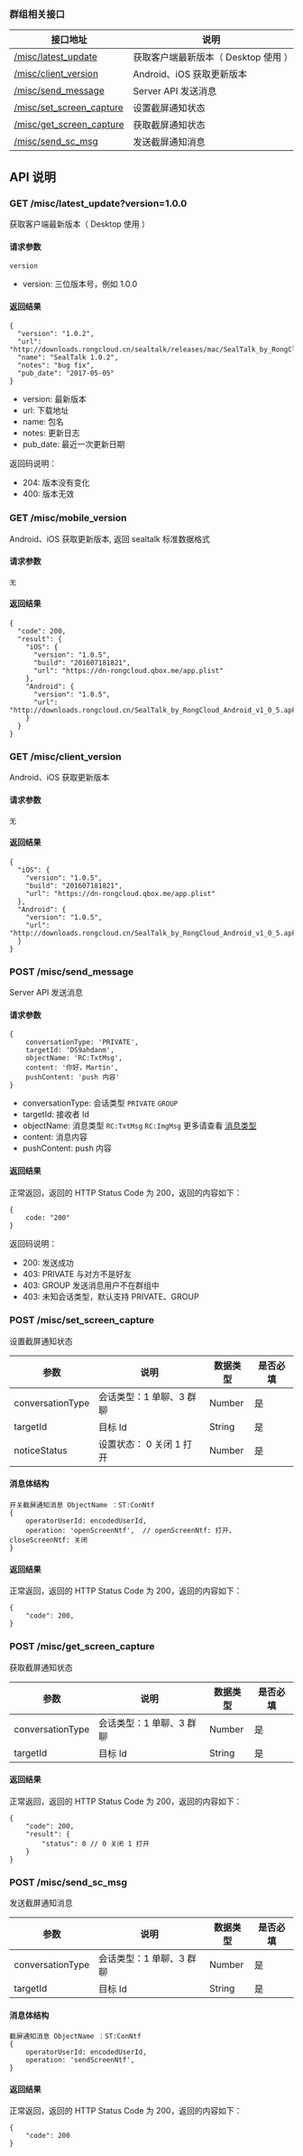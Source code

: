### 群组相关接口

| 接口地址 | 说明 |
|---------|-----| 
| [/misc/latest_update](#get-misclatest_update) | 获取客户端最新版本（ Desktop 使用 ） |
| [/misc/client_version](#get-miscclient_version) | Android、iOS 获取更新版本 |
| [/misc/send_message](#post-miscsend_message) | Server API 发送消息 |
| [/misc/set_screen_capture](#post-miscset_screen_capture) | 设置截屏通知状态 |
| [/misc/get_screen_capture](#post-miscget_screen_capture) | 获取截屏通知状态 |
| [/misc/send_sc_msg](#post-miscsend_sc_msg) | 发送截屏通知消息 |

## API 说明

### GET /misc/latest_update?version=1.0.0

获取客户端最新版本（ Desktop 使用 ）

#### 请求参数

```
version
```

* version: 三位版本号，例如 1.0.0

#### 返回结果

```
{
  "version": "1.0.2",
  "url": "http://downloads.rongcloud.cn/sealtalk/releases/mac/SealTalk_by_RongCloud_1.0.2.dmg",
  "name": "SealTalk 1.0.2",
  "notes": "bug fix",
  "pub_date": "2017-05-05"
}
```

* version: 最新版本
* url: 下载地址
* name: 包名
* notes: 更新日志
* pub_date: 最近一次更新日期

返回码说明：

* 204: 版本没有变化
* 400: 版本无效

### GET /misc/mobile_version

Android、iOS 获取更新版本, 返回 sealtalk 标准数据格式

#### 请求参数

```
无
```

#### 返回结果

```
{
  "code": 200,
  "result": {
    "iOS": {
      "version": "1.0.5",
      "build": "201607181821",
      "url": "https://dn-rongcloud.qbox.me/app.plist"
    },
    "Android": {
      "version": "1.0.5",
      "url": "http://downloads.rongcloud.cn/SealTalk_by_RongCloud_Android_v1_0_5.apk"
    }
  }
}

```

### GET /misc/client_version

Android、iOS 获取更新版本

#### 请求参数

```
无
```

#### 返回结果

```
{
  "iOS": {
    "version": "1.0.5",
    "build": "201607181821",
    "url": "https://dn-rongcloud.qbox.me/app.plist"
  },
  "Android": {
    "version": "1.0.5",
    "url": "http://downloads.rongcloud.cn/SealTalk_by_RongCloud_Android_v1_0_5.apk"
  }
}

```

### POST /misc/send_message

Server API 发送消息

#### 请求参数

```
{
	conversationType: 'PRIVATE',
	targetId: 'DS9ahdanm',
	objectName: 'RC:TxtMsg',
	content: '你好，Martin',
	pushContent: 'push 内容'
}
```

* conversationType: 会话类型 `PRIVATE` `GROUP`
* targetId: 接收者 Id
* objectName: 消息类型 `RC:TxtMsg` `RC:ImgMsg` 更多请查看 [消息类型](http://rongcloud.cn/docs/server.html#message_type)
* content: 消息内容
* pushContent: push 内容

#### 返回结果

正常返回，返回的 HTTP Status Code 为 200，返回的内容如下：

```
{
	code: "200"
}
```

返回码说明：

* 200: 发送成功
* 403: PRIVATE 与对方不是好友
* 403: GROUP 发送消息用户不在群组中
* 403: 未知会话类型，默认支持 PRIVATE、GROUP

### POST /misc/set_screen_capture

设置截屏通知状态

|参数|说明|数据类型|是否必填|
|---|----|------|------|
|conversationType|会话类型：1 单聊、3 群聊|Number| 是|
|targetId| 目标 Id|String| 是|
|noticeStatus| 设置状态： 0 关闭 1 打开|Number| 是|

#### 消息体结构

```
开关截屏通知消息 ObjectName ：ST:ConNtf
{
    operatorUserId: encodedUserId,
    operation: 'openScreenNtf',  // openScreenNtf: 打开、  closeScreenNtf: 关闭
}
```

#### 返回结果

正常返回，返回的 HTTP Status Code 为 200，返回的内容如下：

```
{	
	"code": 200,
}

```

### POST /misc/get_screen_capture

获取截屏通知状态

|参数|说明|数据类型|是否必填|
|---|----|------|------|
|conversationType|会话类型：1 单聊、3 群聊|Number| 是|
|targetId| 目标 Id|String| 是|

#### 返回结果

正常返回，返回的 HTTP Status Code 为 200，返回的内容如下：

```
{	
	"code": 200,
	"result": {
		"status": 0 // 0 关闭 1 打开		
	}
}

```

### POST /misc/send_sc_msg

发送截屏通知消息

|参数|说明|数据类型|是否必填|
|---|----|------|------|
|conversationType|会话类型：1 单聊、3 群聊|Number| 是|
|targetId| 目标 Id|String| 是|

#### 消息体结构

```
截屏通知消息 ObjectName ：ST:ConNtf
{
    operatorUserId: encodedUserId,
    operation: 'sendScreenNtf', 
}
```

#### 返回结果

正常返回，返回的 HTTP Status Code 为 200，返回的内容如下：

```
{	
	"code": 200
}

```